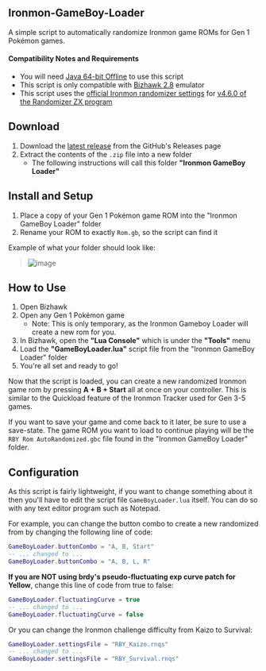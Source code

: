 ## Ironmon-GameBoy-Loader
A simple script to automatically randomize Ironmon game ROMs for Gen 1 Pokémon games.

#### Compatibility Notes and Requirements
- You will need [Java 64-bit Offline](https://www.java.com/en/download/manual.jsp) to use this script
- This script is only compatible with [Bizhawk 2.8](https://github.com/TASEmulators/BizHawk/releases/tag/2.8) emulator
- This script uses the [official Ironmon randomizer settings](https://gist.github.com/UTDZac/a147c497424dfbd537d8c4b0c22b5621#red--blue--yellow) for [v4.6.0 of the Randomizer ZX program](https://github.com/Ajarmar/universal-pokemon-randomizer-zx/releases/tag/v4.6.0)

## Download
1) Download the [latest release](https://github.com/UTDZac/Ironmon-GameBoy-Loader/releases/latest) from the GitHub's Releases page
2) Extract the contents of the `.zip` file into a new folder
   - The following instructions will call this folder **"Ironmon GameBoy Loader"**

## Install and Setup
1) Place a copy of your Gen 1 Pokémon game ROM into the "Ironmon GameBoy Loader" folder
2) Rename your ROM to exactly `Rom.gb`, so the script can find it

Example of what your folder should look like:

   > ![image](https://user-images.githubusercontent.com/4258818/222988428-ec828464-dcbc-4ca1-985e-33dc206a2f83.png)

## How to Use
1) Open Bizhawk
2) Open any Gen 1 Pokémon game
   - Note: This is only temporary, as the Ironmon Gameboy Loader will create a new rom for you.
3) In Bizhawk, open the **"Lua Console"** which is under the **"Tools"** menu
4) Load the **"GameBoyLoader.lua"** script file from the "Ironmon GameBoy Loader" folder
5) You're all set and ready to go!

Now that the script is loaded, you can create a new randomized Ironmon game rom by pressing **A + B + Start** all at once on your controller. This is similar to the Quickload feature of the Ironmon Tracker used for Gen 3-5 games.

If you want to save your game and come back to it later, be sure to use a save-state. The game ROM you want to load to continue playing will be the `RBY Rom AutoRandomized.gbc` file found in the "Ironmon GameBoy Loader" folder.

## Configuration
As this script is fairly lightweight, if you want to change something about it then you'll have to edit the script file `GameBoyLoader.lua` itself. You can do so with any text editor program such as Notepad.

For example, you can change the button combo to create a new randomized from by changing the following line of code:
```lua
GameBoyLoader.buttonCombo = "A, B, Start"
-- ... changed to ...
GameBoyLoader.buttonCombo = "A, B, L, R"
```

**If you are NOT using brdy's pseudo-fluctuating exp curve patch for Yellow**, change this line of code from true to false:
```lua
GameBoyLoader.fluctuatingCurve = true
-- ... changed to ...
GameBoyLoader.fluctuatingCurve = false
```

Or you can change the Ironmon challenge difficulty from Kaizo to Survival:
```lua
GameBoyLoader.settingsFile = "RBY_Kaizo.rnqs"
-- ... changed to ...
GameBoyLoader.settingsFile = "RBY_Survival.rnqs"
```
